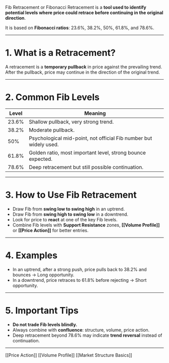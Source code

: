 Fib Retracement or Fibonacci Retracement is a **tool used to identify potential levels where price could retrace before continuing in the original direction**.

It is based on **Fibonacci ratios**: 23.6%, 38.2%, 50%, 61.8%, and 78.6%.

---

# 1. **What is a Retracement?**

A retracement is a **temporary pullback** in price against the prevailing trend. After the pullback, price may continue in the direction of the original trend.

---

# 2. **Common Fib Levels**

| Level    | Meaning |
|----------|---------|
| 23.6%    | Shallow pullback, very strong trend. |
| 38.2%    | Moderate pullback. |
| 50%      | Psychological mid-point, not official Fib number but widely used. |
| 61.8%    | Golden ratio, most important level, strong bounce expected. |
| 78.6%    | Deep retracement but still possible continuation. |

---

# 3. **How to Use Fib Retracement**

- Draw Fib from **swing low to swing high** in an uptrend.
- Draw Fib from **swing high to swing low** in a downtrend.
- Look for price to **react** at one of the key Fib levels.
- Combine Fib levels with **Support Resistance** zones, **[[Volume Profile]]** or **[[Price Action]]** for better entries.

---

# 4. **Examples**

- In an uptrend, after a strong push, price pulls back to 38.2% and bounces → Long opportunity.
- In a downtrend, price retraces to 61.8% before rejecting → Short opportunity.

---

# 5. **Important Tips**

- **Do not trade Fib levels blindly.**
- Always combine with **confluence**: structure, volume, price action.
- Deep retracement beyond 78.6% may indicate **trend reversal** instead of continuation.

---
 [[Price Action]] [[Volume Profile]] [[Market Structure Basics]]